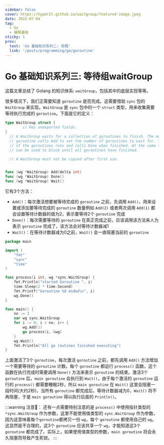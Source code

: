```yaml
---
sidebar: false
cover: https://hyper2t.github.io/waitgroup/featured-image.jpeg
date: 2022-07-04
tag:
  - Go
  - 编程基础
sticky: 1
prev:
  text: 'Go 基础知识系列二: 协程'
  link: '/posts/programming/go/goroutine'
---
```


# Go 基础知识系列三: 等待组waitGroup

这篇文章总结了 Golang 的知识体系: `waitGroup`，包括其中的底层实现等等。

很多情况下，我们正需要知道 `goroutine` 是否完成。这需要借助 `sync` 包的 `WaitGroup` 来实现。`WaitGroup` 是 `sync` 包中的一个 `struct` 类型，用来收集需要等待执行完成的 `goroutine`。下面是它的定义：

```go
type WaitGroup struct {
        // Has unexported fields.
}
  // A WaitGroup waits for a collection of goroutines to finish. The main
  // goroutine calls Add to set the number of goroutines to wait for. Then each
  // of the goroutines runs and calls Done when finished. At the same time, Wait
  // can be used to block until all goroutines have finished.

  // A WaitGroup must not be copied after first use.


func (wg *WaitGroup) Add(delta int)
func (wg *WaitGroup) Done()
func (wg *WaitGroup) Wait()
```

它有3个方法：

- `Add()`：每次激活想要被等待完成的 `goroutine` 之前，先调用 `Add()`，用来设置或添加要等待完成的 `goroutine` 数量例如 `Add(2)` 或者两次调用 `Add(1)` 都会设置等待计数器的值为2，表示要等待2个 `goroutine` 完成
- `Done()`：每次需要等待的 `goroutine` 在真正完成之前，应该调用该方法来人为表示 `goroutine` 完成了，该方法会对等待计数器减1
- `Wait()`：在等待计数器减为0之前，`Wait()` 会一直阻塞当前的 `goroutine`

```go
package main

import (  
    "fmt"
    "sync"
    "time"
)

func process(i int, wg *sync.WaitGroup) {  
    fmt.Println("started Goroutine ", i)
    time.Sleep(2 * time.Second)
    fmt.Printf("Goroutine %d ended\n", i)
    wg.Done()
}

func main() {  
    no := 3
    var wg sync.WaitGroup
    for i := 0; i < no; i++ {
        wg.Add(1)
        go process(i, &wg)
    }
    wg.Wait()
    fmt.Println("All go routines finished executing")
}
```

上面激活了3个 `goroutine`，每次激活 `goroutine` 之前，都先调用 `Add()` 方法增加一个需要等待的 `goroutine` 计数。每个 `goroutine` 都运行 `process()` 函数，这个函数在执行完成时需要调用 `Done()` 方法来表示 `goroutine` 的结束。激活3个 `goroutine` 后，`main goroutine` 会执行到 `Wait()`，由于每个激活的 `goroutine` 运行的 `process()` 都需要睡眠2秒，所以 `main goroutine` 在 `Wait()` 这里会阻塞一段时间(大约2秒)，当所有 `goroutine` 都完成后，等待计数器减为0，`Wait()` 将不再阻塞，于是 `main goroutine` 得以执行后面的 `Println()`。

:::warning 注意📢：
还有一点需要特别注意的是 `process()` 中使用指针类型的 `*sync.WaitGroup` 作为参数，这里不能使用值类型的 `sync.WaitGroup` 作为参数，因为这意味着每个`goroutine`都拷贝一份 `wg`，每个 `goroutine` 都使用自己的 `wg`。这显然是不合理的，这3个 `goroutine` 应该共享一个 `wg`，才能知道这3个 `goroutine` 都完成了。实际上，如果使用值类型的参数，`main goroutine` 将会永久阻塞而导致产生死锁。
:::